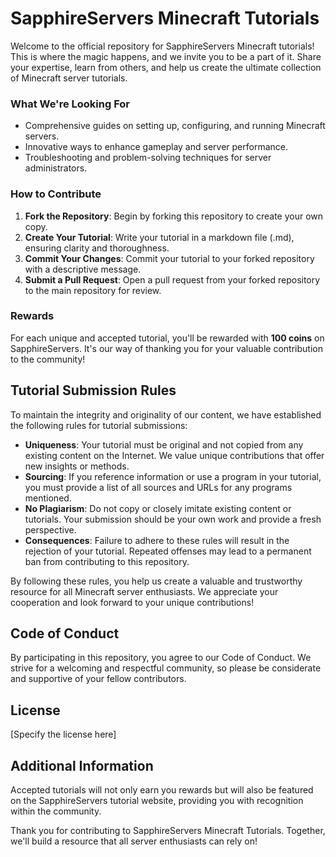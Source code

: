 # SapphireServers Minecraft Tutorials

Welcome to the official repository for SapphireServers Minecraft tutorials! This is where the magic happens, and we invite you to be a part of it. Share your expertise, learn from others, and help us create the ultimate collection of Minecraft server tutorials.

### What We're Looking For

- Comprehensive guides on setting up, configuring, and running Minecraft servers.
- Innovative ways to enhance gameplay and server performance.
- Troubleshooting and problem-solving techniques for server administrators.

### How to Contribute

1. **Fork the Repository**: Begin by forking this repository to create your own copy.
2. **Create Your Tutorial**: Write your tutorial in a markdown file (.md), ensuring clarity and thoroughness.
3. **Commit Your Changes**: Commit your tutorial to your forked repository with a descriptive message.
4. **Submit a Pull Request**: Open a pull request from your forked repository to the main repository for review.

### Rewards

For each unique and accepted tutorial, you'll be rewarded with **100 coins** on SapphireServers. It's our way of thanking you for your valuable contribution to the community!

## Tutorial Submission Rules

To maintain the integrity and originality of our content, we have established the following rules for tutorial submissions:

- **Uniqueness**: Your tutorial must be original and not copied from any existing content on the Internet. We value unique contributions that offer new insights or methods.
- **Sourcing**: If you reference information or use a program in your tutorial, you must provide a list of all sources and URLs for any programs mentioned.
- **No Plagiarism**: Do not copy or closely imitate existing content or tutorials. Your submission should be your own work and provide a fresh perspective.
- **Consequences**: Failure to adhere to these rules will result in the rejection of your tutorial. Repeated offenses may lead to a permanent ban from contributing to this repository.

By following these rules, you help us create a valuable and trustworthy resource for all Minecraft server enthusiasts. We appreciate your cooperation and look forward to your unique contributions!

## Code of Conduct

By participating in this repository, you agree to our Code of Conduct. We strive for a welcoming and respectful community, so please be considerate and supportive of your fellow contributors.

## License

[Specify the license here]

## Additional Information

Accepted tutorials will not only earn you rewards but will also be featured on the SapphireServers tutorial website, providing you with recognition within the community.

Thank you for contributing to SapphireServers Minecraft Tutorials. Together, we'll build a resource that all server enthusiasts can rely on!
